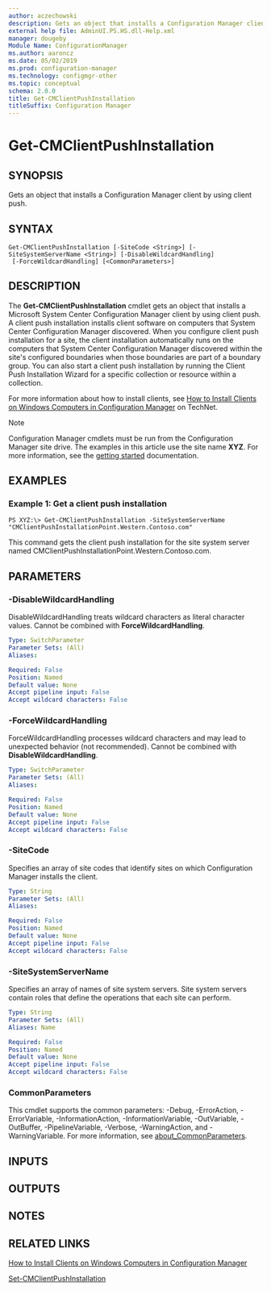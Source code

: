 ```yaml
---
author: aczechowski
description: Gets an object that installs a Configuration Manager client by using client push.
external help file: AdminUI.PS.HS.dll-Help.xml
manager: dougeby
Module Name: ConfigurationManager
ms.author: aaroncz
ms.date: 05/02/2019
ms.prod: configuration-manager
ms.technology: configmgr-other
ms.topic: conceptual
schema: 2.0.0
title: Get-CMClientPushInstallation
titleSuffix: Configuration Manager
---
```


# Get-CMClientPushInstallation

## SYNOPSIS
Gets an object that installs a Configuration Manager client by using client push.

## SYNTAX

```
Get-CMClientPushInstallation [-SiteCode <String>] [-SiteSystemServerName <String>] [-DisableWildcardHandling]
 [-ForceWildcardHandling] [<CommonParameters>]
```

## DESCRIPTION
The **Get-CMClientPushInstallation** cmdlet gets an object that installs a Microsoft System Center Configuration Manager client by using client push.
A client push installation installs client software on computers that System Center Configuration Manager discovered.
When you configure client push installation for a site, the client installation automatically runs on the computers that System Center Configuration Manager discovered within the site's configured boundaries when those boundaries are part of a boundary group.
You can also start a client push installation by running the Client Push Installation Wizard for a specific collection or resource within a collection.

For more information about how to install clients, see [How to Install Clients on Windows Computers in Configuration Manager](http://go.microsoft.com/fwlink/?LinkId=247203) on TechNet.

> [!NOTE]
> Configuration Manager cmdlets must be run from the Configuration Manager site drive.
> The examples in this article use the site name **XYZ**. For more information, see the
> [getting started](/powershell/sccm/overview) documentation.

## EXAMPLES

### Example 1: Get a client push installation
```
PS XYZ:\> Get-CMClientPushInstallation -SiteSystemServerName "CMClientPushInstallationPoint.Western.Contoso.com"
```

This command gets the client push installation for the site system server named CMClientPushInstallationPoint.Western.Contoso.com.

## PARAMETERS

### -DisableWildcardHandling
DisableWildcardHandling treats wildcard characters as literal character values. Cannot be combined with **ForceWildcardHandling**.

```yaml
Type: SwitchParameter
Parameter Sets: (All)
Aliases:

Required: False
Position: Named
Default value: None
Accept pipeline input: False
Accept wildcard characters: False
```

### -ForceWildcardHandling
ForceWildcardHandling processes wildcard characters and may lead to unexpected behavior (not recommended). Cannot be combined with **DisableWildcardHandling**.

```yaml
Type: SwitchParameter
Parameter Sets: (All)
Aliases:

Required: False
Position: Named
Default value: None
Accept pipeline input: False
Accept wildcard characters: False
```

### -SiteCode
Specifies an array of site codes that identify sites on which Configuration Manager installs the client.

```yaml
Type: String
Parameter Sets: (All)
Aliases:

Required: False
Position: Named
Default value: None
Accept pipeline input: False
Accept wildcard characters: False
```

### -SiteSystemServerName
Specifies an array of names of site system servers.
Site system servers contain roles that define the operations that each site can perform.

```yaml
Type: String
Parameter Sets: (All)
Aliases: Name

Required: False
Position: Named
Default value: None
Accept pipeline input: False
Accept wildcard characters: False
```

### CommonParameters
This cmdlet supports the common parameters: -Debug, -ErrorAction, -ErrorVariable, -InformationAction, -InformationVariable, -OutVariable, -OutBuffer, -PipelineVariable, -Verbose, -WarningAction, and -WarningVariable. For more information, see [about_CommonParameters](http://go.microsoft.com/fwlink/?LinkID=113216).

## INPUTS

## OUTPUTS

## NOTES

## RELATED LINKS

[How to Install Clients on Windows Computers in Configuration Manager](http://go.microsoft.com/fwlink/?LinkId=247203)

[Set-CMClientPushInstallation](Set-CMClientPushInstallation.md)


